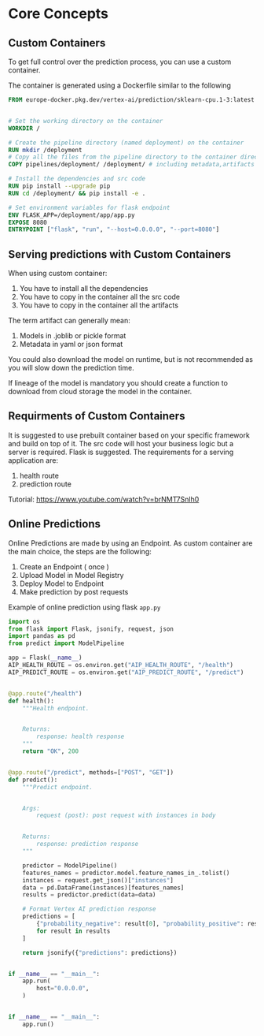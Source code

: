# Core Concepts

## Custom Containers

To get full control over the prediction process, you can use a custom container.

The container is generated using a Dockerfile similar to the following

```dockerfile
FROM europe-docker.pkg.dev/vertex-ai/prediction/sklearn-cpu.1-3:latest # Prebuilt container


# Set the working directory on the container
WORKDIR /

# Create the pipeline directory (named deployment) on the container
RUN mkdir /deployment
# Copy all the files from the pipeline directory to the container directory
COPY pipelines/deployment/ /deployment/ # including metadata,artifacts and scripts

# Install the dependencies and src code
RUN pip install --upgrade pip
RUN cd /deployment/ && pip install -e .

# Set environment variables for flask endpoint
ENV FLASK_APP=/deployment/app/app.py
EXPOSE 8080
ENTRYPOINT ["flask", "run", "--host=0.0.0.0", "--port=8080"]
```

## Serving predictions with Custom Containers

When using custom container:

1. You have to install all the dependencies
2. You have to copy in the container all the src code
3. You have to copy in the container all the artifacts

The term artifact can generally mean:

1. Models in .joblib or pickle format
2. Metadata in yaml or json format

You could also download the model on runtime, but is not recommended as you will slow down the prediction time.

If lineage of the model is mandatory you should create a function to download from cloud storage the model in the container.

## Requirments of Custom Containers

It is suggested to use prebuilt container based on your specific framework and build on top of it.
The src code will host your business logic but a server is required.
Flask is suggested.
The requirements for a serving application are:

1. health route
2. prediction route

Tutorial:
https://www.youtube.com/watch?v=brNMT7Snlh0

## Online Predictions

Online Predictions are made by using an Endpoint.
As custom container are the main choice, the steps are the following:

1. Create an Endpoint ( once )
2. Upload Model in Model Registry
3. Deploy Model to Endpoint
4. Make prediction by post requests

Example of online prediction using flask `app.py`

```python
import os
from flask import Flask, jsonify, request, json
import pandas as pd
from predict import ModelPipeline

app = Flask(__name__)
AIP_HEALTH_ROUTE = os.environ.get("AIP_HEALTH_ROUTE", "/health")
AIP_PREDICT_ROUTE = os.environ.get("AIP_PREDICT_ROUTE", "/predict")


@app.route("/health")
def health():
    """Health endpoint.


    Returns:
        response: health response
    """
    return "OK", 200


@app.route("/predict", methods=["POST", "GET"])
def predict():
    """Predict endpoint.


    Args:
        request (post): post request with instances in body


    Returns:
        response: prediction response
    """

    predictor = ModelPipeline()
    features_names = predictor.model.feature_names_in_.tolist()
    instances = request.get_json()["instances"]
    data = pd.DataFrame(instances)[features_names]
    results = predictor.predict(data=data)

    # Format Vertex AI prediction response
    predictions = [
        {"probability_negative": result[0], "probability_positive": result[1]}
        for result in results
    ]

    return jsonify({"predictions": predictions})


if __name__ == "__main__":
    app.run(
        host="0.0.0.0",
    )


if __name__ == "__main__":
    app.run()

```
